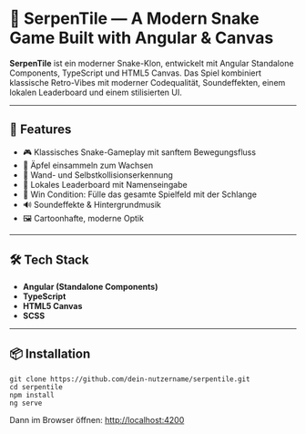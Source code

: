 # 🐍 SerpenTile — A Modern Snake Game Built with Angular & Canvas

**SerpenTile** ist ein moderner Snake-Klon, entwickelt mit Angular Standalone Components, TypeScript und HTML5 Canvas. Das Spiel kombiniert klassische Retro-Vibes mit moderner Codequalität, Soundeffekten, einem lokalen Leaderboard und einem stilisierten UI.

---

## 🚀 Features

- 🎮 Klassisches Snake-Gameplay mit sanftem Bewegungsfluss  
- 🍏 Äpfel einsammeln zum Wachsen  
- 🧱 Wand- und Selbstkollisionserkennung  
- 🥇 Lokales Leaderboard mit Namenseingabe  
- 🏁 Win Condition: Fülle das gesamte Spielfeld mit der Schlange  
- 🔊 Soundeffekte & Hintergrundmusik  
- 🖼️ Cartoonhafte, moderne Optik  

---

## 🛠️ Tech Stack

- **Angular (Standalone Components)**  
- **TypeScript**  
- **HTML5 Canvas**  
- **SCSS**  

---

## 📦 Installation

```
git clone https://github.com/dein-nutzername/serpentile.git
cd serpentile
npm install
ng serve
```

Dann im Browser öffnen: [http://localhost:4200](http://localhost:4200)